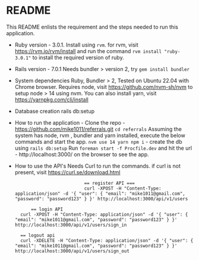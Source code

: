 # README

This README enlists the requirement and the steps needed to run this application.

- Ruby version - 3.0.1.
  Install using `rvm`. for rvm, visit https://rvm.io/rvm/install and run the command `rvm install "ruby-3.0.1"` to install the required version of ruby.

- Rails version - 7.0.1
  Needs bundler > version 2, try `gem install bundler`

- System dependencies
  Ruby, Bundler > 2, Tested on Ubuntu 22.04 with Chrome browser.
  Requires node, visit https://github.com/nvm-sh/nvm to setup node > 14 using nvm.
  You can also install yarn, visit https://yarnpkg.com/cli/install

- Database creation
  rails db:setup

- How to run the application -
  Clone the repo - https://github.com/mike1011/referrals.git
  `cd referrals`
  Assuming the system has node, rvm , bundler and yarn installed, execute the below commands and start the app.
  `nvm use 14 yarn npm i` - create the db using `rails db:setup`
  Run `foreman start -f Procfile.dev` and hit the url - http://localhost:3000/ on the browser to see the app.

- How to use the API's
  Needs Curl to run the commands. if curl is not present, visit https://curl.se/download.html
		
								== register API ===
								curl -XPOST -H "Content-Type: application/json" -d '{ "user": { "email": "mike1011@gmail.com", "password": "password123" } }' http://localhost:3000/api/v1/users

      		== login API
      	curl -XPOST -H "Content-Type: application/json" -d '{ "user": { "email": "mike1011@gmail.com", "password": "password123" } }' http://localhost:3000/api/v1/users/sign_in

      	== logout api
      	curl -XDELETE -H "Content-Type: application/json" -d '{ "user": { "email": "mike1011@gmail.com", "password": "password123" } }' http://localhost:3000/api/v1/users/sign_out
